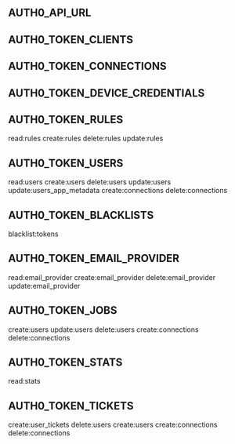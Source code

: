﻿

## AUTH0_API_URL

## AUTH0_TOKEN_CLIENTS

## AUTH0_TOKEN_CONNECTIONS

## AUTH0_TOKEN_DEVICE_CREDENTIALS

## AUTH0_TOKEN_RULES

read:rules
create:rules
delete:rules
update:rules

## AUTH0_TOKEN_USERS

read:users
create:users
delete:users
update:users
update:users_app_metadata
create:connections
delete:connections


## AUTH0_TOKEN_BLACKLISTS

blacklist:tokens

## AUTH0_TOKEN_EMAIL_PROVIDER

read:email_provider
create:email_provider
delete:email_provider
update:email_provider

## AUTH0_TOKEN_JOBS

create:users
update:users
delete:users
create:connections
delete:connections

## AUTH0_TOKEN_STATS

read:stats

## AUTH0_TOKEN_TICKETS

create:user_tickets
delete:users
create:users
create:connections
delete:connections